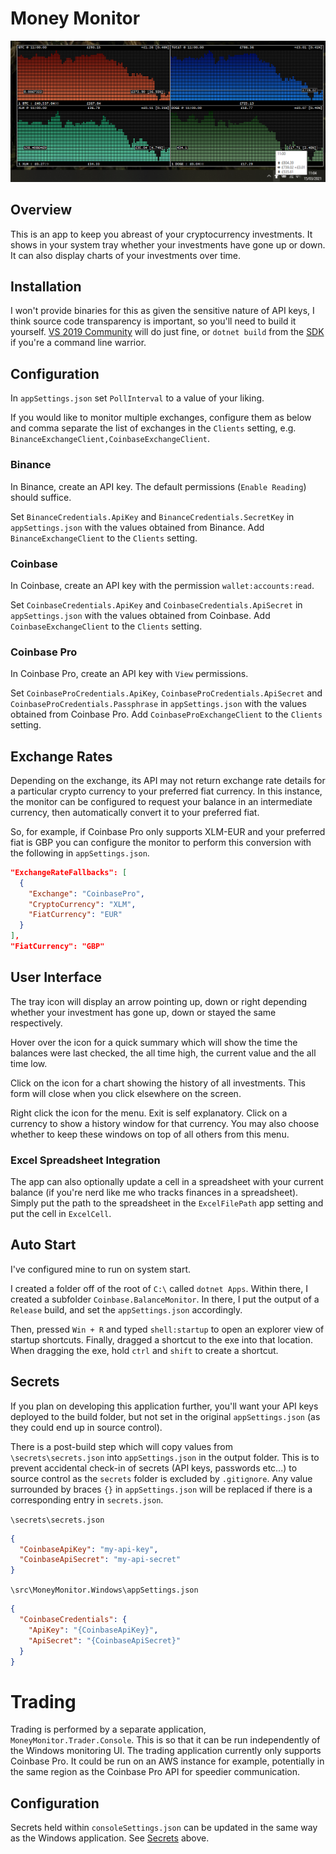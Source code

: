 # Money Monitor

![Tray screenshot](https://github.com/stevehjohn/MoneyMonitor/blob/master/assets/screenshot.png)

## Overview

This is an app to keep you abreast of your cryptocurrency investments. It shows in your system tray whether your investments have gone up or down. It can also display charts of your investments over time.

## Installation

I won't provide binaries for this as given the sensitive nature of API keys, I think source code transparency is important, so you'll need to build it yourself. [VS 2019 Community](https://visualstudio.microsoft.com/vs/community/) will do just fine, or `dotnet build` from the [SDK](https://dotnet.microsoft.com/download) if you're a command line warrior.

## Configuration

In `appSettings.json` set `PollInterval` to a value of your liking.

If you would like to monitor multiple exchanges, configure them as below and comma separate the list of exchanges in the `Clients` setting, e.g. `BinanceExchangeClient,CoinbaseExchangeClient`.

### Binance

In Binance, create an API key. The default permissions (`Enable Reading`) should suffice.

Set `BinanceCredentials.ApiKey` and `BinanceCredentials.SecretKey` in `appSettings.json` with the values obtained from Binance. Add `BinanceExchangeClient` to the `Clients` setting.

### Coinbase

In Coinbase, create an API key with the permission `wallet:accounts:read`.

Set `CoinbaseCredentials.ApiKey` and `CoinbaseCredentials.ApiSecret` in `appSettings.json` with the values obtained from Coinbase. Add `CoinbaseExchangeClient` to the `Clients` setting.

### Coinbase Pro

In Coinbase Pro, create an API key with `View` permissions.

Set `CoinbaseProCredentials.ApiKey`, `CoinbaseProCredentials.ApiSecret` and `CoinbaseProCredentials.Passphrase` in `appSettings.json` with the values obtained from Coinbase Pro. Add `CoinbaseProExchangeClient` to the `Clients` setting.

## Exchange Rates

Depending on the exchange, its API may not return exchange rate details for a particular crypto currency to your preferred fiat currency. In this instance, the monitor can be configured to request your balance in an intermediate currency, then automatically convert it to your preferred fiat.

So, for example, if Coinbase Pro only supports XLM-EUR and your preferred fiat is GBP you can configure the monitor to perform this conversion with the following in `appSettings.json`.

``` json
"ExchangeRateFallbacks": [
  {
    "Exchange": "CoinbasePro",
    "CryptoCurrency": "XLM",
    "FiatCurrency": "EUR"
  }
],
"FiatCurrency": "GBP"
```

## User Interface

The tray icon will display an arrow pointing up, down or right depending whether your investment has gone up, down or stayed the same respectively.

Hover over the icon for a quick summary which will show the time the balances were last checked, the all time high, the current value and the all time low.

Click on the icon for a chart showing the history of all investments. This form will close when you click elsewhere on the screen.

Right click the icon for the menu. Exit is self explanatory. Click on a currency to show a history window for that currency. You may also choose whether to keep these windows on top of all others from this menu.

### Excel Spreadsheet Integration

The app can also optionally update a cell in a spreadsheet with your current balance (if you're nerd like me who tracks finances in a spreadsheet). Simply put the path to the spreadsheet in the `ExcelFilePath` app setting and put the cell in `ExcelCell`.

## Auto Start

I've configured mine to run on system start.

I created a folder off of the root of `C:\` called `dotnet Apps`. Within there, I created a subfolder `Coinbase.BalanceMonitor`. In there, I put the output of a `Release` build, and set the `appSettings.json` accordingly.

Then, pressed `Win + R` and typed `shell:startup` to open an explorer view of startup shortcuts. Finally, dragged a shortcut to the exe into that location. When dragging the exe, hold `ctrl` and `shift` to create a shortcut.

## Secrets

If you plan on developing this application further, you'll want your API keys deployed to the build folder, but not set in the original `appSettings.json` (as they could end up in source control).

There is a post-build step which will copy values from `\secrets\secrets.json` into `appSettings.json` in the output folder.
This is to prevent accidental check-in of secrets (API keys, passwords etc...) to source control as the `secrets` folder is excluded by `.gitignore`.
Any value surrounded by braces `{}` in `appSettings.json` will be replaced if there is a corresponding entry in `secrets.json`.

`\secrets\secrets.json`
``` json
{
  "CoinbaseApiKey": "my-api-key",
  "CoinbaseApiSecret": "my-api-secret"
}
```

`\src\MoneyMonitor.Windows\appSettings.json`
``` json
{
  "CoinbaseCredentials": {
    "ApiKey": "{CoinbaseApiKey}",
    "ApiSecret": "{CoinbaseApiSecret}"
  }
}
```

# Trading

Trading is performed by a separate application, `MoneyMonitor.Trader.Console`. This is so that it can be run independently of the Windows monitoring UI.
The trading application currently only supports Coinbase Pro.
It could be run on an AWS instance for example, potentially in the same region as the Coinbase Pro API for speedier communication.

## Configuration

Secrets held within `consoleSettings.json` can be updated in the same way as the Windows application. See [Secrets](#secrets) above.